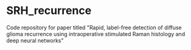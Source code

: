 # SRH_recurrence
Code repository for paper titled "Rapid, label-free detection of diffuse glioma recurrence using intraoperative stimulated Raman histology and deep neural networks"
